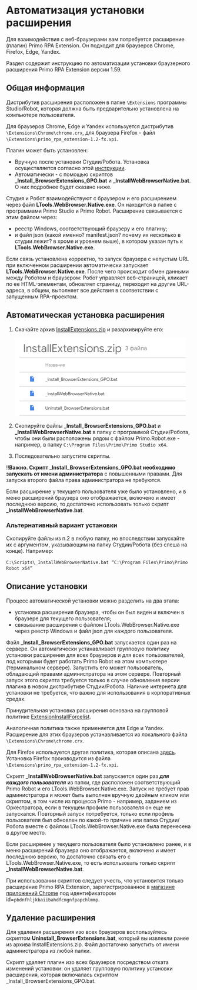 # Автоматизация установки расширения 

Для взаимодействия с веб-браузерами вам потребуется расширение (плагин) Primo RPA Extension. Он подходит для браузеров Chrome, Firefox, Edge, Yandex.

Раздел содержит инструкцию по автоматизации установки браузерного расширения Primo RPA Extension версии 1.59.

## Общая информация

Дистрибутив расширения расположен в папке `\Extensions` программы Studio/Robot, которая должна быть предварительно установлена на компьютере пользователя. 

Для браузеров Chrome, Edge и Yandex используется дистрибутив `\Extensions\Chrome\chrome.crx`, для браузера Firefox - файл `\Extensions\primo_rpa_extension-1.2-fx.xpi`.

Плагин может быть установлен:
* Вручную после установки Студии/Робота. Установка осуществляется согласно этой [инструкции](https://docs.primo-rpa.ru/primo-rpa/primo-studio/settings/plugin-install).
* Автоматически - с помощью скриптов **_Install_BrowserExtensions_GPO.bat** и **_InstallWebBrowserNative.bat**. О них подробнее будет сказано ниже.

Студия и Робот взаимодействуют с браузером и его расширением через файл **LTools.WebBrowser.Native.exe**. Он находится в папке с программами Primo Studio и Primo Robot. Расширение связывается с этим файлом через:
* реестр Windows, соответствующий браузеру и его плагину;
* и файл json (какой именно? manifest.json? почему их несколько в студии лежит? в хроме и уровнем выше), в котором указан путь к **LTools.WebBrowser.Native.exe**. 

Если связь установлена корректно, то запуск браузера с непустым URL при включенном расширении автоматически запускает **LTools.WebBrowser.Native.exe**. После чего происходит обмен данными между Роботом и браузером: Робот управляет веб-страницей, кликает по ее HTML-элементам, обновляет страницу, переходит на другие URL-адреса, в общем, выполняет все действия в соответствии с запущенным RPA-проектом.

## Автоматическая установка расширения

1. Скачайте архив [InstallExtensions.zip](https://drive.google.com/file/d/1cIXwlojb_9nkF3KSDDsggSldqjjvaScM/view?usp=sharing) и разархивируйте его:

   ![](../../.gitbook/assets/auto-install-ext-files.png)
   
2. Скопируйте файлы **_Install_BrowserExtensions_GPO.bat** и **_InstallWebBrowserNative.bat** в папку с программой Студии/Робота, чтобы они были расположены рядом с файлом Primo.Robot.exe - например, в папку `C:\Program Files\Primo\Primo Studio x64`.
3. Последовательно запустите скрипты. 

:bangbang:**Важно. Скрипт **_Install_BrowserExtensions_GPO.bat** необходимо запускать от имени администратора** с повышенными правами. Для запуска второго файла права администратора не требуются.

Если расширение у текущего пользователя уже было установлено, и в меню расширений браузера оно отображается, включено и имеет последнюю версию, то достаточно использовать только скрипт **_InstallWebBrowserNative.bat**.

### Альтернативный вариант установки

Скопируйте файлы из п.2 в любую папку, но впоследствии запускайте их с аргументом, указывающим на папку Студии/Робота (без слеша на конце). Например:
```
C:\Scripts\_InstallWebBrowserNative.bat “C:\Program Files\Primo\Primo Robot x64”
```

## Описание установки
Процесс автоматической установки можно разделить на два этапа:

* установка расширения браузера, чтобы он был виден и включен в браузере для текущего пользователя;
* связывание расширения с файлом LTools.WebBrowser.Native.exe через реестр Windows и файл json для каждого пользователя.

Файл **_Install_BrowserExtensions_GPO.bat** запускается один раз на сервере. Он автоматически устанавливает групповую политику установки расширения для всех браузеров и для всех пользователей, под которыми будет работать Primo Robot на этом компьютере (терминальном сервере). Запустить его может пользователь, обладающий правами администратора на этом сервере. Повторный запуск этого скрипта требуется только в случае обновления версии плагина в новом дистрибутиве Студии/Робота. Наличие интернета для установки не требуется, что важно для использования в корпоративных средах.

Принудительная установка расширения основана на групповой политике [ExtensionInstallForcelist](https://chromeenterprise.google/policies/#ExtensionInstallForcelist).

Аналогичная политика также применяется для Edge и Yandex. Расширение для этих браузеров устанавливается из локального файла `\Extensions\Chrome\chrome.crx`.

Для Firefox используется другая политика, которая описана [здесь](https://github.com/mozilla/policy-templates#extensions).
Установка Firefox производится из файла `\Extensions\primo_rpa_extension-1.2-fx.xpi`.

Скрипт **_InstallWebBrowserNative.bat** запускается один раз ***для каждого пользователя*** из папки, где расположен соответствующий Primo Robot и его LTools.WebBrowser.Native.exe. Запуск не требует прав администратора и может быть выполнен вручную двойным кликом или скриптом, в том числе из процесса Primo - например, заданием из Оркестратора, если в текущем профиле пользователя он еще не запускался. Повторный запуск потребуется, только если профиль пользователя был обновлен по какой-то причине или папка Студии/Робота вместе с файлом LTools.WebBrowser.Native.exe была перенесена в другое место.

Если расширение у текущего пользователя было установлено ранее, и в меню расширений браузера оно отображается, включено и имеет последнюю версию, то достаточно связать его с LTools.WebBrowser.Native.exe, то есть использовать только скрипт **_InstallWebBrowserNative.bat**.

При использовании скриптов следует учесть, что установится только расширение Primo RPA Extension, зарегистрированное в [магазине приложений Chrome](https://chrome.google.com/webstore/detail/primo-rpa-extension/pbdnfhljkbaiibahdfcmgnfpapchlmmp) под идентификатором id=`pbdnfhljkbaiibahdfcmgnfpapchlmmp`. 

## Удаление расширения

Для удаления расширения изо всех браузеров воспользуйтесь скриптом **Uninstall_BrowserExtensions.bat**, который вы извлекли ранее из архива InstallExtensions.zip. Файл достаточно запустить от имени администратора из любой папки.

Скрипт удаляет плагин изо всех браузеров посредством отката изменений установки: он удаляет групповую политику установки расширения, которая включалась скриптом _Install_BrowserExtensions_GPO.bat.
